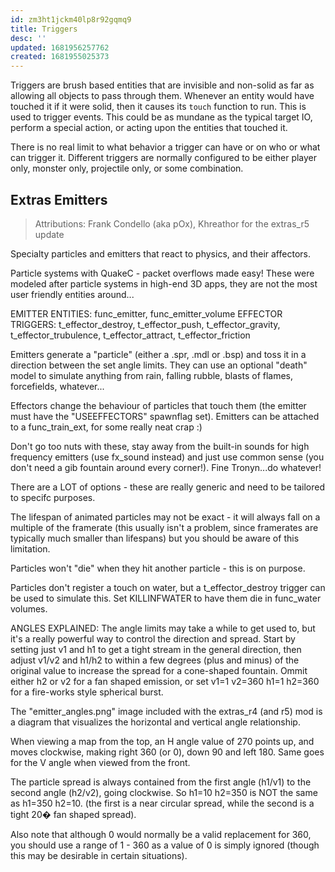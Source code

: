```yaml
---
id: zm3ht1jckm40lp8r92gqmq9
title: Triggers
desc: ''
updated: 1681956257762
created: 1681955025373
---
```

Triggers are brush based entities that are invisible and non-solid as far as
allowing all objects to pass through them.  Whenever an entity would have
touched it if it were solid, then it causes its `touch` function to run.  This
is used to trigger events.  This could be as mundane as the typical target IO,
perform a special action, or acting upon the entities that touched it.

There is no real limit to what behavior a trigger can have or on who or what
can trigger it.  Different triggers are normally configured to be either player
only, monster only, projectile only, or some combination.

## Extras Emitters

> Attributions: Frank Condello (aka pOx), Khreathor for the extras_r5 update

Specialty particles and emitters that react to physics, and their affectors.

Particle systems with QuakeC - packet overflows made easy!
These were modeled after particle systems in high-end 3D apps, they are not
the most user friendly entities around...

EMITTER ENTITIES: func_emitter, func_emitter_volume
EFFECTOR TRIGGERS: t_effector_destroy, t_effector_push, t_effector_gravity,
t_effector_trubulence, t_effector_attract, t_effector_friction

Emitters generate a "particle" (either a .spr, .mdl or .bsp) and toss it in
a direction between the set angle limits. They can use an optional "death"
model to simulate anything from rain, falling rubble, blasts of flames,
forcefields, whatever...

Effectors change the behaviour of particles that touch them (the emitter 
must have the "USEEFFECTORS" spawnflag set).  Emitters can be attached to a 
func_train_ext, for some really neat crap :)

Don't go too nuts with these, stay away from the built-in sounds for high
frequency emitters (use fx_sound instead) and just use common sense (you 
don't need a gib fountain around every corner!).  Fine Tronyn...do whatever!

There are a LOT of options - these are really generic and need to be
tailored to specifc purposes.

The lifespan of animated particles may not be exact - it will always fall on
a multiple of the framerate (this usually isn't a problem, since framerates
are typically much smaller than lifespans) but you should be aware of this
limitation.

Particles won't "die" when they hit another particle - this is on purpose.

Particles don't register a touch on water, but a t_effector_destroy trigger 
can be used to simulate this. Set KILLINFWATER to have them die in 
func_water volumes.

ANGLES EXPLAINED:
The angle limits may take a while to get used to, but it's a really powerful
way to control the direction and spread. Start by setting just v1 and h1 to
get a tight stream in the general direction, then adjust v1/v2 and h1/h2 to
within a few degrees (plus and minus) of the original value to increase the
spread for a cone-shaped fountain. Ommit either h2 or v2 for a fan shaped
emission, or set v1=1 v2=360 h1=1 h2=360 for a fire-works style spherical
burst.

The "emitter_angles.png" image included with the extras_r4 (and r5) mod is a
diagram that visualizes the horizontal and vertical angle relationship.

When viewing a map from the top, an H angle value of 270 points up, and
moves clockwise, making right 360 (or 0), down 90 and left 180. Same goes
for the V angle when viewed from the front.

The particle spread is always contained from the first angle (h1/v1) to the
second angle (h2/v2), going clockwise. So h1=10 h2=350 is NOT the same as 
h1=350 h2=10. (the first is a near circular spread, while the second is a
tight 20� fan shaped spread).

Also note that although 0 would normally be a valid replacement for 360, you
should use a range of 1 - 360 as a value of 0 is simply ignored (though this
may be desirable in certain situations).